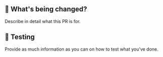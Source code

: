 ## 🧰 What's being changed?

Describe in detail what this PR is for.

## 🧪 Testing

Provide as much information as you can on how to test what you've done.
